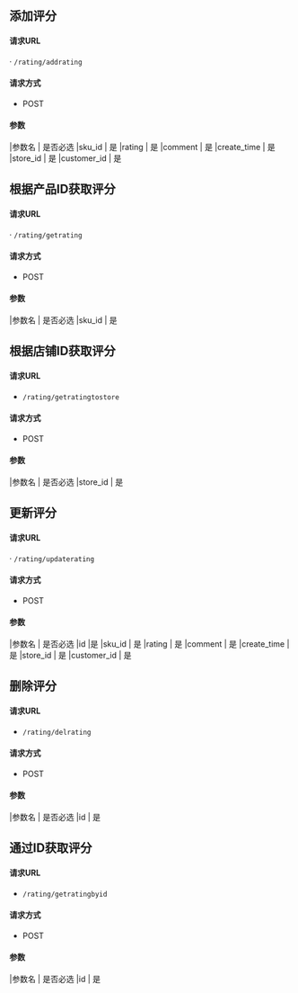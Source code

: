 ## 添加评分

#### 请求URL

· `/rating/addrating`

#### 请求方式

- POST

#### 参数

|参数名   | 是否必选
|sku_id |  是
|rating   |  是
|comment |  是
|create_time |  是
|store_id     |  是
|customer_id |  是


## 根据产品ID获取评分

#### 请求URL

· `/rating/getrating`

#### 请求方式

- POST

#### 参数

|参数名   | 是否必选
|sku_id |  是
 



## 根据店铺ID获取评分

#### 请求URL

- `/rating/getratingtostore`

#### 请求方式

- POST

#### 参数

|参数名   | 是否必选
|store_id |  是
 




## 更新评分

#### 请求URL

· `/rating/updaterating`

#### 请求方式

- POST

#### 参数

|参数名   | 是否必选
|id      |是
|sku_id |  是
|rating   |  是
|comment |  是
|create_time |  是
|store_id     |  是
|customer_id |  是




## 删除评分

#### 请求URL

- `/rating/delrating`

#### 请求方式

- POST

#### 参数

|参数名   | 是否必选
|id |  是
 



## 通过ID获取评分

#### 请求URL

- `/rating/getratingbyid`

#### 请求方式

- POST

#### 参数

|参数名   | 是否必选
|id |  是
 